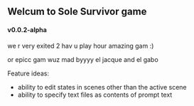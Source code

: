 ## Welcum to Sole Survivor game

#### v0.0.2-alpha

we r very exited 2 hav u play hour amazing gam :)

or epicc gam wuz mad byyyy el jacque and el gabo


Feature ideas:
- ability to edit states in scenes other than the active scene
- ability to specify text files as contents of prompt text